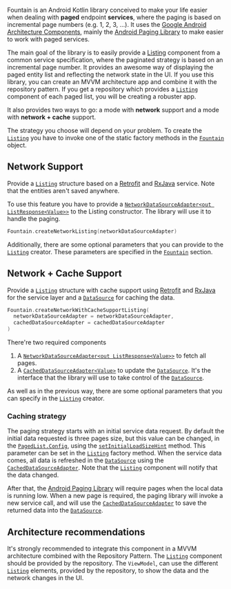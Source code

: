 Fountain is an Android Kotlin library conceived to make your life easier when dealing with **paged** endpoint **services**, where the paging is based on incremental page numbers (e.g. 1, 2, 3, ...).
It uses the [Google Android Architecture Components](https://developer.android.com/topic/libraries/architecture/), mainly the [Android Paging Library] to make easier to work with paged services.

The main goal of the library is to easily provide a [Listing](Listing.md) component from a common service specification, where the paginated strategy is based on an incremental page number.
It provides an awesome way of displaying the paged entity list and reflecting the network state in the UI.
If you use this library, you can create an MVVM architecture app and combine it with the repository pattern.
If you get a repository which provides a [`Listing`] component of each paged list, you will be creating a robuster app.

It also provides two ways to go: a mode with **network** support and a mode with **network + cache** support. 

The strategy you choose will depend on your problem.
To create the [`Listing`] you have to invoke one of the static factory methods in the [`Fountain`] object.

## **Network Support** 

Provide a [`Listing`](Listing.md) structure based on a [Retrofit](http://square.github.io/retrofit/) and [RxJava](https://github.com/ReactiveX/RxJava) service.
Note that the entities aren't saved anywhere.

To use this feature you have to provide a [`NetworkDataSourceAdapter<out ListResponse<Value>>`](NetworkDataSourceAdapter.md) to the Listing constructor. 
The library will use it to handle the paging.

```kotlin
Fountain.createNetworkListing(networkDataSourceAdapter)
```

Additionally, there are some optional parameters that you can provide to the [`Listing`] creator. These parameters are specified in the [`Fountain`] section.

## **Network + Cache Support** 

Provide a [`Listing`](Listing.md) structure with cache support using [Retrofit](http://square.github.io/retrofit/) and [RxJava](https://github.com/ReactiveX/RxJava) for the service layer and a [`DataSource`] for caching the data.

```kotlin
Fountain.createNetworkWithCacheSupportListing(
  networkDataSourceAdapter = networkDataSourceAdapter,
  cachedDataSourceAdapter = cachedDataSourceAdapter
)

```
There're two required components 
1. A [`NetworkDataSourceAdapter<out ListResponse<Value>>`](NetworkDataSourceAdapter.md) to fetch all pages.
1. A [`CachedDataSourceAdapter<Value>`](CachedDataSourceAdapter.md) to update the [`DataSource`].
It's the interface that the library will use to take control of the [`DataSource`].

As well as in the previous way, there are some optional parameters that you can specify in the [`Listing`](Listing.md) creator.

### Caching strategy
<!--
The pagination strategy that is using **Fountain** can be seen in the following image.

***TODO: Add an image ***
-->

The paging strategy starts with an initial service data request.
By default the initial data requested is three pages size, but this value can be changed, in the [`PagedList.Config`](https://developer.android.com/reference/android/arch/paging/PagedList.Config.html), using the [`setInitialLoadSizeHint`](https://developer.android.com/reference/android/arch/paging/PagedList.Config.html#initialLoadSizeHint) method.
This parameter can be set in the [`Listing`](Listing.md) factory method. 
When the service data comes, all data is refreshed in the [`DataSource`] using the [`CachedDataSourceAdapter`].
Note that the [`Listing`](Listing.md) component will notify that the data changed.

After that, the [Android Paging Library] will require pages when the local data is running low.
When a new page is required, the paging library will invoke a new service call, and will use the [`CachedDataSourceAdapter`] to save the returned data into the [`DataSource`].


## Architecture recommendations

It's strongly recommended to integrate this component in a MVVM architecture combined with the Repository Pattern.
The [`Listing`] component should be provided by the repository.
The `ViewModel`, can use the different [`Listing`] elements, provided by the repository, to show the data and the network changes in the UI.

[Android Paging Library]: https://developer.android.com/topic/libraries/architecture/paging/
[`CachedDataSourceAdapter`]: CachedDataSourceAdapter.md
[`DataSource`]: https://developer.android.com/reference/android/arch/paging/DataSource
[`Fountain`]: Fountain.md
[`Listing`]: Listing.md
